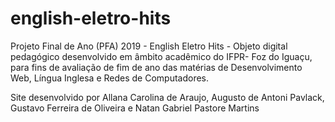 # english-eletro-hits

 Projeto Final de Ano (PFA) 2019 - English Eletro Hits  - Objeto digital pedagógico desenvolvido em âmbito acadêmico do IFPR- Foz do Iguaçu, para fins de avaliação de fim de ano das matérias de Desenvolvimento Web, Língua Inglesa e Redes de Computadores.
 
 Site desenvolvido por Allana Carolina de Araujo, Augusto de Antoni Pavlack, Gustavo Ferreira de Oliveira e Natan Gabriel Pastore Martins 
